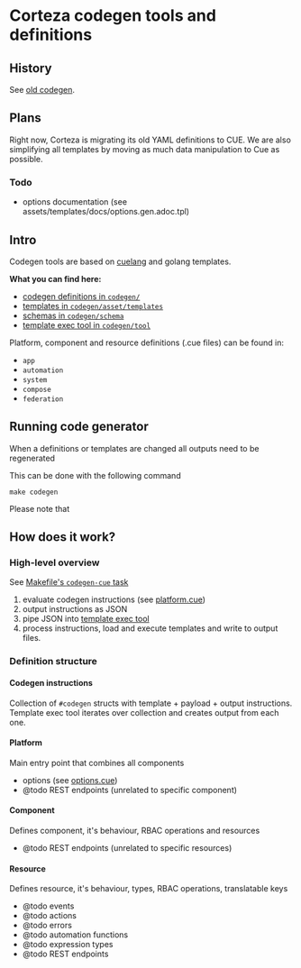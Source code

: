 # Corteza codegen tools and definitions

## History

See [old codegen](../pkh/codegen/README.md).

## Plans

Right now, Corteza is migrating its old YAML definitions to CUE.
We are also simplifying all templates by moving as much data manipulation to Cue as possible.

### Todo
 - options documentation (see assets/templates/docs/options.gen.adoc.tpl)
 

## Intro 

Codegen tools are based on [cuelang](https://cuelang.org/docs/tutorials/) and golang templates.

**What you can find here:**
 - [codegen definitions in `codegen/`](./)
 - [templates in `codegen/asset/templates`](./asset/templates)
 - [schemas in `codegen/schema`](./schema)
 - [template exec tool in `codegen/tool`](./tool)

Platform, component and resource definitions (.cue files) can be found in:
 - `app`
 - `automation`
 - `system`
 - `compose`
 - `federation`

## Running code generator

When a definitions or templates are changed all outputs need to be regenerated

This can be done with the following command
```
make codegen
```
Please note that 


## How does it work?

### High-level overview

See [Makefile's `codegen-cue` task](../Makefile)

1. evaluate codegen instructions (see [platform.cue](./platform.cue))
2. output instructions as JSON
3. pipe JSON into [template exec tool](./tool)
4. process instructions, load and execute templates and write to output files.

### Definition structure

#### Codegen instructions

Collection of `#codegen` structs with template + payload + output instructions. Template exec tool iterates over collection and creates output from each one. 

#### Platform

Main entry point that combines all components

 - options (see [options.cue](./options.cue))
 - @todo REST endpoints (unrelated to specific component)

#### Component

Defines component, it's behaviour, RBAC operations and resources

 - @todo REST endpoints (unrelated to specific resources)

#### Resource

Defines resource, it's behaviour, types, RBAC operations, translatable keys

 - @todo events 
 - @todo actions 
 - @todo errors 
 - @todo automation functions
 - @todo expression types 
 - @todo REST endpoints

